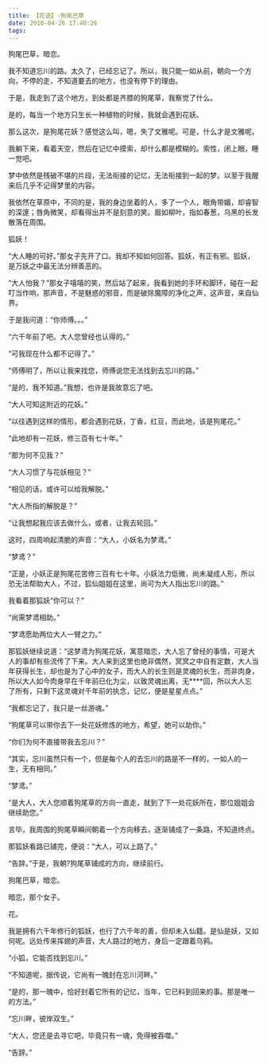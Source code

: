 ```yaml
---
title: 【花语】-狗尾巴草
date: 2010-04-26 17:40:26
tags:
---
```


狗尾巴草，暗恋。

我不知道忘川的路。太久了，已经忘记了。所以，我只能一如从前，朝向一个方向，不停的走，不知道要去的地方，也没有停下的理由。


于是，我走到了这个地方，到处都是齐膝的狗尾草，我察觉了什么。

是的，每当一个地方只生长一种植物的时候，我就会遇到花妖。

那么这次，是狗尾花妖？感觉这么叫，嗯，失了文雅呢。可是，什么才是文雅呢。

我躺下来，看着天空，然后在记忆中摸索，却什么都是模糊的。索性，闭上眼，睡一觉吧。

梦中依然是残破不堪的片段，无法衔接的记忆，无法衔接到一起的梦。以至于我醒来后几乎不记得梦里的内容。

我依然在草原中，不同的是，我的身边坐着的人，多了一个人，眼角带媚，却睿智的深邃；唇角微笑，却看得出并不是刻意的笑。眉如柳叶，指如春葱，乌黑的长发散落在周围。

狐妖！

“大人睡的可好。”那女子先开了口。我却不知如何回答。狐妖，有正有邪。狐妖，是万妖之中最无法分辨善恶的。

“大人怕我？”那女子嘻嘻的笑，然后站了起来，我看到她的手环和脚环，碰在一起叮当作响，那声音，不是魅惑的邪音，而是破除魔障的净化之声，这声音，来自仙界。

于是我问道：“你师傅。。。”

“六千年前了吧。大人您曾经也认得的。”

“可我现在什么都不记得了。”

“师傅明了，所以让我来找您，师傅说您无法找到去忘川的路。”

“是的，我不知道。”我想，也许是我故意忘了吧。

“大人可知这附近的花妖。”

“以往遇到这样的情形，都会遇到花妖，丁香，红豆，而此地，该是狗尾花。”

“此地却有一花妖，修三百有七十年。”

“那为何不见我？”

“大人习惯了与花妖相见？”

“相见的话，或许可以给我解脱。”

“大人所指的解脱是？”

“让我想起我应该去做什么，或者，让我去轮回。”

这时，四周响起清脆的声音：“大人，小妖名为梦鸢。”

“梦鸢？”

“正是，小妖正是狗尾花苦修三百有七十年。小妖法力低微，尚未凝成人形，所以恐无法帮助大人，不过，狐仙姐姐在这里，尚可为大人指出忘川的路。”

我看着那狐妖“你可以？”

“尚需梦鸢相助。”

“梦鸢愿助两位大人一臂之力。”

那狐妖继续说道：“这梦鸢为狗尾花妖，寓意暗恋，大人忘了曾经的事情，可是大人的事却有些流传了下来。大人来到这里也绝非偶然，冥冥之中自有定数，大人当年获得长生，却也是为了心中的女子，而大人的长生则是灵魂的长生，而非肉身，所以大人如今肉身早在千年前已化为尘，以致灵魂出离，无****回，所以大人忘了所有，只剩下这灵魂对千年前的执念，记忆，便是星星点点。”

“我都忘记了，我只是一丝游魂。”

“狗尾草可以带你去下一处花妖修炼的地方，希望，她可以助你。”

“你们为何不直接带我去忘川？”

“其实，忘川虽然只有一个，但是每个人的去忘川的路是不一样的，一如人的一生，无有相同。”

“梦鸢。”

“是大人，大人您顺着狗尾草的方向一直走，就到了下一处花妖所在，那位姐姐会继续助您。”

言毕，我周围的狗尾草瞬间朝着一个方向移去，逐渐铺成了一条路，不知道终点。

那狐妖看路已铺完，便说：“大人，可以上路了。”

“告辞。”于是，我朝?狗尾草铺成的方向，继续前行。

狗尾巴草，暗恋。

暗恋，那个女子。

花。

我是拥有六千年修行的狐妖，也行了六千年的善，但却未入仙籍。是仙是妖，又如何呢。远处传来挥翅的声音，大人路过的地方，身后一定跟着乌鸦。

“小狐，它能否找到忘川。”

“不知道呢，据传说，它尚有一魄封在忘川河畔。”

“是的，那一魄中，恰好封着它所有的记忆，当年，它已料到回来的事。那是唯一的方法。”

“忘川畔，彼岸双生。”

“大人，您还是去寻它吧，毕竟只有一魂，免得被吞噬。”

“告辞。”